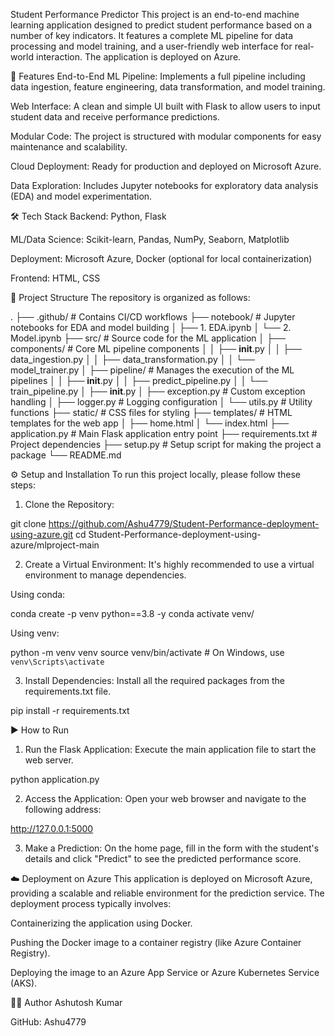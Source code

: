 Student Performance Predictor
This project is an end-to-end machine learning application designed to predict student performance based on a number of key indicators. It features a complete ML pipeline for data processing and model training, and a user-friendly web interface for real-world interaction. The application is deployed on Azure.

🚀 Features
End-to-End ML Pipeline: Implements a full pipeline including data ingestion, feature engineering, data transformation, and model training.

Web Interface: A clean and simple UI built with Flask to allow users to input student data and receive performance predictions.

Modular Code: The project is structured with modular components for easy maintenance and scalability.

Cloud Deployment: Ready for production and deployed on Microsoft Azure.

Data Exploration: Includes Jupyter notebooks for exploratory data analysis (EDA) and model experimentation.

🛠️ Tech Stack
Backend: Python, Flask

ML/Data Science: Scikit-learn, Pandas, NumPy, Seaborn, Matplotlib

Deployment: Microsoft Azure, Docker (optional for local containerization)

Frontend: HTML, CSS

📂 Project Structure
The repository is organized as follows:

.
├── .github/                    # Contains CI/CD workflows
├── notebook/                   # Jupyter notebooks for EDA and model building
│   ├── 1. EDA.ipynb
│   └── 2. Model.ipynb
├── src/                        # Source code for the ML application
│   ├── components/             # Core ML pipeline components
│   │   ├── __init__.py
│   │   ├── data_ingestion.py
│   │   ├── data_transformation.py
│   │   └── model_trainer.py
│   ├── pipeline/               # Manages the execution of the ML pipelines
│   │   ├── __init__.py
│   │   ├── predict_pipeline.py
│   │   └── train_pipeline.py
│   ├── __init__.py
│   ├── exception.py            # Custom exception handling
│   ├── logger.py               # Logging configuration
│   └── utils.py                # Utility functions
├── static/                     # CSS files for styling
├── templates/                  # HTML templates for the web app
│   ├── home.html
│   └── index.html
├── application.py              # Main Flask application entry point
├── requirements.txt            # Project dependencies
├── setup.py                    # Setup script for making the project a package
└── README.md

⚙️ Setup and Installation
To run this project locally, please follow these steps:

1. Clone the Repository:

git clone https://github.com/Ashu4779/Student-Performance-deployment-using-azure.git
cd Student-Performance-deployment-using-azure/mlproject-main

2. Create a Virtual Environment:
It's highly recommended to use a virtual environment to manage dependencies.

Using conda:

conda create -p venv python==3.8 -y
conda activate venv/

Using venv:

python -m venv venv
source venv/bin/activate  # On Windows, use `venv\Scripts\activate`

3. Install Dependencies:
Install all the required packages from the requirements.txt file.

pip install -r requirements.txt

▶️ How to Run
1. Run the Flask Application:
Execute the main application file to start the web server.

python application.py

2. Access the Application:
Open your web browser and navigate to the following address:

http://127.0.0.1:5000

3. Make a Prediction:
On the home page, fill in the form with the student's details and click "Predict" to see the predicted performance score.

☁️ Deployment on Azure
This application is deployed on Microsoft Azure, providing a scalable and reliable environment for the prediction service. The deployment process typically involves:

Containerizing the application using Docker.

Pushing the Docker image to a container registry (like Azure Container Registry).

Deploying the image to an Azure App Service or Azure Kubernetes Service (AKS).

👨‍💻 Author
Ashutosh Kumar

GitHub: Ashu4779
